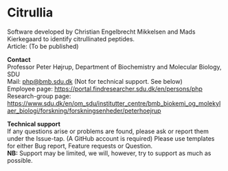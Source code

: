 # Citrullia

Software developed by Christian Engelbrecht Mikkelsen and Mads Kierkegaard to identify citrullinated peptides.<br/>
Article: (To be published) <br/>

<b>Contact</b><br/>
Professor Peter Højrup, Department of Biochemistry and Molecular Biology, SDU <br/>
Mail: php@bmb.sdu.dk (Not for technical support. See below) <br> 
Employee page: https://portal.findresearcher.sdu.dk/en/persons/php <br/>
Research-group page: https://www.sdu.dk/en/om_sdu/institutter_centre/bmb_biokemi_og_molekylaer_biologi/forskning/forskningsenheder/peterhoejrup <br/>

<b>Technical support</b></br>
If any questions arise or problems are found, please ask or report them under the Issue-tap. (A GitHub account is required) Please use templates for either Bug report, Feature requests or Question. </br>
<b>NB:</b> Support may be limited, we will, however, try to support as much as possible.
